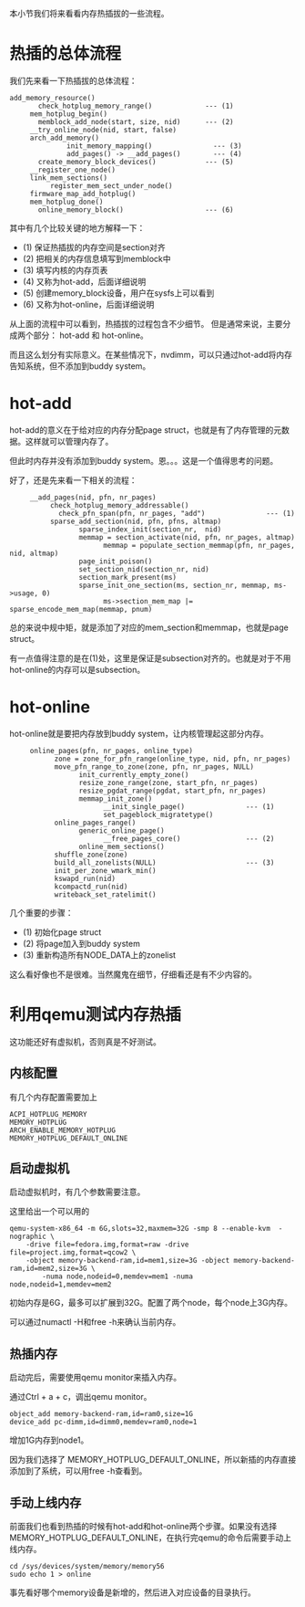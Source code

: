 本小节我们将来看看内存热插拔的一些流程。

# 热插的总体流程

我们先来看一下热插拔的总体流程：

```
add_memory_resource()
	   check_hotplug_memory_range()             --- (1)
     mem_hotplug_begin()
	   memblock_add_node(start, size, nid)      --- (2)
     __try_online_node(nid, start, false)
     arch_add_memory()
		      init_memory_mapping()               --- (3)
		      add_pages() -> __add_pages()        --- (4)
	   create_memory_block_devices()            --- (5)
     __register_one_node()
     link_mem_sections()
          register_mem_sect_under_node()
     firmware_map_add_hotplug()
     mem_hotplug_done()
	   online_memory_block()                    --- (6)
```

其中有几个比较关键的地方解释一下：

* (1) 保证热插拔的内存空间是section对齐
* (2) 把相关的内存信息填写到memblock中
* (3) 填写内核的内存页表
* (4) 又称为hot-add，后面详细说明
* (5) 创建memory_block设备，用户在sysfs上可以看到
* (6) 又称为hot-online，后面详细说明

从上面的流程中可以看到，热插拔的过程包含不少细节。
但是通常来说，主要分成两个部分： hot-add 和 hot-online。

而且这么划分有实际意义。在某些情况下，nvdimm，可以只通过hot-add将内存告知系统，但不添加到buddy system。

# hot-add

hot-add的意义在于给对应的内存分配page struct，也就是有了内存管理的元数据。这样就可以管理内存了。

但此时内存并没有添加到buddy system。恩。。。这是一个值得思考的问题。

好了，还是先来看一下相关的流程：

```
     __add_pages(nid, pfn, nr_pages)
          check_hotplug_memory_addressable()
	        check_pfn_span(pfn, nr_pages, "add")               --- (1)
          sparse_add_section(nid, pfn, pfns, altmap)
                 sparse_index_init(section_nr,  nid)
                 memmap = section_activate(nid, pfn, nr_pages, altmap)
                       memmap = populate_section_memmap(pfn, nr_pages, nid, altmap)
                 page_init_poison()
                 set_section_nid(section_nr, nid)
                 section_mark_present(ms)
                 sparse_init_one_section(ms, section_nr, memmap, ms->usage, 0)
                       ms->section_mem_map |= sparse_encode_mem_map(memmap, pnum)
```

总的来说中规中矩，就是添加了对应的mem_section和memmap，也就是page struct。

有一点值得注意的是在(1)处，这里是保证是subsection对齐的。也就是对于不用hot-online的内存可以是subsection。

# hot-online

hot-online就是要把内存放到buddy system，让内核管理起这部分内存。

```
     online_pages(pfn, nr_pages, online_type)
           zone = zone_for_pfn_range(online_type, nid, pfn, nr_pages)
           move_pfn_range_to_zone(zone, pfn, nr_pages, NULL)
                 init_currently_empty_zone()
                 resize_zone_range(zone, start_pfn, nr_pages)
                 resize_pgdat_range(pgdat, start_pfn, nr_pages)
                 memmap_init_zone()
                       __init_single_page()               --- (1)
                       set_pageblock_migratetype()
           online_pages_range()
                 generic_online_page()
                       __free_pages_core()                --- (2)
                 online_mem_sections()
           shuffle_zone(zone)
           build_all_zonelists(NULL)                      --- (3)
           init_per_zone_wmark_min()
           kswapd_run(nid)
           kcompactd_run(nid)
           writeback_set_ratelimit()
```

几个重要的步骤：

* (1) 初始化page struct
* (2) 将page加入到buddy system
* (3) 重新构造所有NODE_DATA上的zonelist

这么看好像也不是很难。当然魔鬼在细节，仔细看还是有不少内容的。

# 利用qemu测试内存热插

这功能还好有虚拟机，否则真是不好测试。

## 内核配置

有几个内存配置需要加上

```
ACPI_HOTPLUG_MEMORY
MEMORY_HOTPLUG
ARCH_ENABLE_MEMORY_HOTPLUG
MEMORY_HOTPLUG_DEFAULT_ONLINE
```

## 启动虚拟机

启动虚拟机时，有几个参数需要注意。

这里给出一个可以用的

```
qemu-system-x86_64 -m 6G,slots=32,maxmem=32G -smp 8 --enable-kvm  -nographic \
	-drive file=fedora.img,format=raw -drive file=project.img,format=qcow2 \ 
	-object memory-backend-ram,id=mem1,size=3G -object memory-backend-ram,id=mem2,size=3G \
        -numa node,nodeid=0,memdev=mem1 -numa node,nodeid=1,memdev=mem2
```

初始内存是6G，最多可以扩展到32G。配置了两个node，每个node上3G内存。

可以通过numactl -H和free -h来确认当前内存。

## 热插内存

启动完后，需要使用qemu monitor来插入内存。

通过Ctrl + a + c，调出qemu monitor。


```
object_add memory-backend-ram,id=ram0,size=1G
device_add pc-dimm,id=dimm0,memdev=ram0,node=1
```

增加1G内存到node1。

因为我们选择了 MEMORY_HOTPLUG_DEFAULT_ONLINE，所以新插的内存直接添加到了系统，可以用free -h查看到。

## 手动上线内存

前面我们也看到热插的时候有hot-add和hot-online两个步骤。如果没有选择MEMORY_HOTPLUG_DEFAULT_ONLINE，在执行完qemu的命令后需要手动上线内存。

```
cd /sys/devices/system/memory/memory56
sudo echo 1 > online
```

事先看好哪个memory设备是新增的，然后进入对应设备的目录执行。
